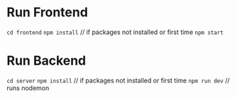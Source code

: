 # Run Frontend

`cd frontend`
`npm install` // if packages not installed or first time
`npm start`

# Run Backend

`cd server`
`npm install`   // if packages not installed or first time
`npm run dev`  // runs nodemon